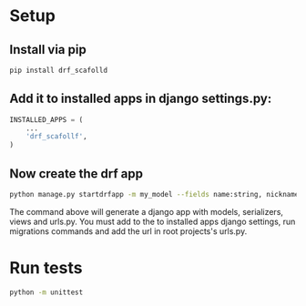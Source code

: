 # Setup

## Install via pip

```bash
pip install drf_scafolld
```
## Add it to installed apps in django settings.py:

```python
INSTALLED_APPS = (
    ...
    'drf_scafollf',
)
```

## Now create the drf app 

```bash
python manage.py startdrfapp -m my_model --fields name:string, nickname:string, age:integer, email:email
```

The command above will generate a django app with models, serializers, views and urls.py. You must add to the to installed apps django settings, run migrations commands and add the url in root projects's urls.py.

# Run tests
```bash
python -m unittest
```
